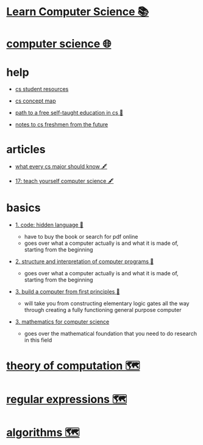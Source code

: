 # [Learn Computer Science 📚](https://my.mindnode.com/QKWtVCHyuwbZnuxdtzZhXxs4wp8St7GeiLbKMzQU#776.4,-206.5,2)

# [computer science 🌐](http://www.wikiwand.com/en/Computer_science)


# help


- [cs student resources](http://www.computersciencestudent.com/)

- [cs concept map](https://fkcd.ca/b7d.svg)

- [path to a free self-taught education in cs 🐙](https://github.com/open-source-society/computer-science)

- [notes to cs freshmen from the future](https://github.com/nushackers/notes-to-cs-freshmen-from-the-future)


# articles


- [what every cs major should know 🖋️](http://matt.might.net/articles/what-cs-majors-should-know/)

- [17: teach yourself computer science 🖋️](https://teachyourselfcs.com/)


# basics


- [1. code: hidden language 📕](https://www.goodreads.com/book/show/44882.Code)
  - have to buy the book or search for pdf online  
  - goes over what a computer actually is and what it is made of, starting from the beginning

- [2. structure and interpretation of computer programs 📖](http://sarabander.github.io/sicp/html/index.xhtml)
  - goes over what a computer actually is and what it is made of, starting from the beginning

- [3. build a computer from first principles 📝](https://www.coursera.org/learn/build-a-computer)
  - will take you from constructing elementary logic gates all the way through creating a fully functioning general purpose computer

- [3. mathematics for computer science](https://courses.csail.mit.edu/6.042/spring17/mcs.pdf)
  - goes over the mathematical foundation that you need to do research in this field


# [theory of computation 🗺️](https://my.mindnode.com/cpmV5tcQPug6EV6BspmqdGjEi11yPHxza4MkVjm4)


# [regular expressions 🗺️](https://my.mindnode.com/reBzaM1mn6WWuTM5iRAtrC1o7LzWBNwspT9pxNT3)


# [algorithms 🗺️](https://my.mindnode.com/M9oKwx4cd9kzJqTpJsoUaqpGo2X2bvfwdp6ekodK)

